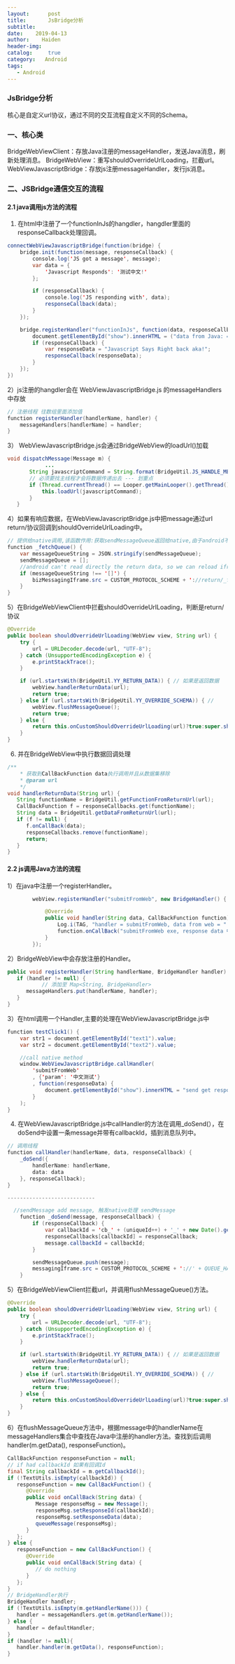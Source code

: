```yaml
---
layout:      post
title:       JsBridge分析
subtitle: 
date:    2019-04-13
author:    Haiden
header-img:   
catalog:     true
category:   Android
tags:    
   - Android
---
```


### JsBridge分析

核心是自定义url协议，通过不同的交互流程自定义不同的Schema。

### 一、核心类

BridgeWebViewClient：存放Java注册的messageHandler，发送Java消息，刷新处理消息。
BridgeWebView：重写shouldOverrideUrlLoading，拦截url。
WebViewJavascriptBridge：存放js注册messageHandler，发行js消息。

### 二、JSBridge通信交互的流程

#### 2.1 java调用js方法的流程

1)  在html中注册了一个functionInJs的hangdler，hangdler里面的responseCallback处理回调。

```java
connectWebViewJavascriptBridge(function(bridge) {
    bridge.init(function(message, responseCallback) {
        console.log('JS got a message', message);
        var data = {
            'Javascript Responds': '测试中文!'
        };

        if (responseCallback) {
            console.log('JS responding with', data);
            responseCallback(data);
        }
    });

    bridge.registerHandler("functionInJs", function(data, responseCallback) {
        document.getElementById("show").innerHTML = ("data from Java: = " + data);
        if (responseCallback) {
            var responseData = "Javascript Says Right back aka!";
            responseCallback(responseData);
        }
    });
})
```

2）js注册的hangdler会在 WebViewJavascriptBridge.js 的messageHandlers中存放

```java
// 注册线程 往数组里面添加值
function registerHandler(handlerName, handler) {
    messageHandlers[handlerName] = handler;
}
```

3） WebViewJavascriptBridge.js会通过BridgeWebView的loadUrl()加载

```java
void dispatchMessage(Message m) {
			...
       String javascriptCommand = String.format(BridgeUtil.JS_HANDLE_MESSAGE_FROM_JAVA, messageJson);
       // 必须要找主线程才会将数据传递出去 --- 划重点
       if (Thread.currentThread() == Looper.getMainLooper().getThread()) {
           this.loadUrl(javascriptCommand);
       }
   }
```

 4）如果有响应数据，在WebViewJavascriptBridge.js中把message通过url return/协议回调到shouldOverrideUrlLoading中。

```java
// 提供给native调用,该函数作用:获取sendMessageQueue返回给native,由于android不能直接获取返回的内容,所以使用url shouldOverrideUrlLoading 的方式返回内容
function _fetchQueue() {
    var messageQueueString = JSON.stringify(sendMessageQueue);
    sendMessageQueue = [];
    //android can't read directly the return data, so we can reload iframe src to communicate with java
    if (messageQueueString !== '[]') {
        bizMessagingIframe.src = CUSTOM_PROTOCOL_SCHEME + '://return/_fetchQueue/' + encodeURIComponent(messageQueueString);
    }
}
```

5）在BridgeWebViewClient中拦截shouldOverrideUrlLoading，判断是return/协议

```java
@Override
public boolean shouldOverrideUrlLoading(WebView view, String url) {
    try {
        url = URLDecoder.decode(url, "UTF-8");
    } catch (UnsupportedEncodingException e) {
        e.printStackTrace();
    }

    if (url.startsWith(BridgeUtil.YY_RETURN_DATA)) { // 如果是返回数据
        webView.handlerReturnData(url);
        return true;
    } else if (url.startsWith(BridgeUtil.YY_OVERRIDE_SCHEMA)) { //
        webView.flushMessageQueue();
        return true;
    } else {
        return this.onCustomShouldOverrideUrlLoading(url)?true:super.shouldOverrideUrlLoading(view, url);
    }
}
```

6)  并在BridgeWebView中执行数据回调处理

```java
/**
    * 获取到CallBackFunction data执行调用并且从数据集移除
    * @param url
    */
void handlerReturnData(String url) {
   String functionName = BridgeUtil.getFunctionFromReturnUrl(url);
   CallBackFunction f = responseCallbacks.get(functionName);
   String data = BridgeUtil.getDataFromReturnUrl(url);
   if (f != null) {
      f.onCallBack(data);
      responseCallbacks.remove(functionName);
      return;
   }
}
```



#### 2.2 js调用Java方法的流程

1）在java中注册一个registerHandler。

```Java
		webView.registerHandler("submitFromWeb", new BridgeHandler() {

			@Override
			public void handler(String data, CallBackFunction function) {
				Log.i(TAG, "handler = submitFromWeb, data from web = " + data);
                function.onCallBack("submitFromWeb exe, response data 中文 from Java");
			}
		});
```

2）BridgeWebView中会存放注册的Handler。

```java
public void registerHandler(String handlerName, BridgeHandler handler) {
   if (handler != null) {
           // 添加至 Map<String, BridgeHandler>
      messageHandlers.put(handlerName, handler);
   }
}
```

3）在html调用一个Handler,主要的处理在WebViewJavascriptBridge.js中

```java
function testClick1() {
    var str1 = document.getElementById("text1").value;
    var str2 = document.getElementById("text2").value;

    //call native method
    window.WebViewJavascriptBridge.callHandler(
        'submitFromWeb'
        , {'param': '中文测试'}
        , function(responseData) {
            document.getElementById("show").innerHTML = "send get responseData from java, data = " + responseData
        }
    );
}
```

4) 在WebViewJavascriptBridge.js中callHandler的方法在调用_doSend(），在doSend中设置一条message并带有callbackId，插到消息队列中。

```java
// 调用线程
function callHandler(handlerName, data, responseCallback) {
    _doSend({
        handlerName: handlerName,
        data: data
    }, responseCallback);
}

----------------------------

  //sendMessage add message, 触发native处理 sendMessage
    function _doSend(message, responseCallback) {
        if (responseCallback) {
            var callbackId = 'cb_' + (uniqueId++) + '_' + new Date().getTime();
            responseCallbacks[callbackId] = responseCallback;
            message.callbackId = callbackId;
        }

        sendMessageQueue.push(message);
        messagingIframe.src = CUSTOM_PROTOCOL_SCHEME + '://' + QUEUE_HAS_MESSAGE;
    }
```

5）在BridgeWebViewClient拦截url，并调用flushMessageQueue()方法。

```java
@Override
public boolean shouldOverrideUrlLoading(WebView view, String url) {
    try {
        url = URLDecoder.decode(url, "UTF-8");
    } catch (UnsupportedEncodingException e) {
        e.printStackTrace();
    }

    if (url.startsWith(BridgeUtil.YY_RETURN_DATA)) { // 如果是返回数据
        webView.handlerReturnData(url);
        return true;
    } else if (url.startsWith(BridgeUtil.YY_OVERRIDE_SCHEMA)) { //
        webView.flushMessageQueue();
        return true;
    } else {
        return this.onCustomShouldOverrideUrlLoading(url)?true:super.shouldOverrideUrlLoading(view, url);
    }
}
```

6）在flushMessageQueue方法中，根据message中的handlerName在messageHandlers集合中查找在Java中注册的handler方法。查找到后调用handler(m.getData(), responseFunction)。

```java
CallBackFunction responseFunction = null;
// if had callbackId 如果有回调Id
final String callbackId = m.getCallbackId();
if (!TextUtils.isEmpty(callbackId)) {
   responseFunction = new CallBackFunction() {
      @Override
      public void onCallBack(String data) {
         Message responseMsg = new Message();
         responseMsg.setResponseId(callbackId);
         responseMsg.setResponseData(data);
         queueMessage(responseMsg);
      }
   };
} else {
   responseFunction = new CallBackFunction() {
      @Override
      public void onCallBack(String data) {
         // do nothing
      }
   };
}
// BridgeHandler执行
BridgeHandler handler;
if (!TextUtils.isEmpty(m.getHandlerName())) {
   handler = messageHandlers.get(m.getHandlerName());
} else {
   handler = defaultHandler;
}
if (handler != null){
   handler.handler(m.getData(), responseFunction);
}
```